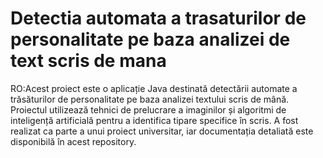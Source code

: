 # Detectia automata a trasaturilor de personalitate pe baza analizei de text scris de mana

RO:Acest proiect este o aplicație Java destinată detectării automate a trăsăturilor de personalitate pe baza analizei textului scris de mână. Proiectul utilizează tehnici de prelucrare a imaginilor și algoritmi de inteligență artificială pentru a identifica tipare specifice în scris. A fost realizat ca parte a unui proiect universitar, iar documentația detaliată este disponibilă în acest repository.
